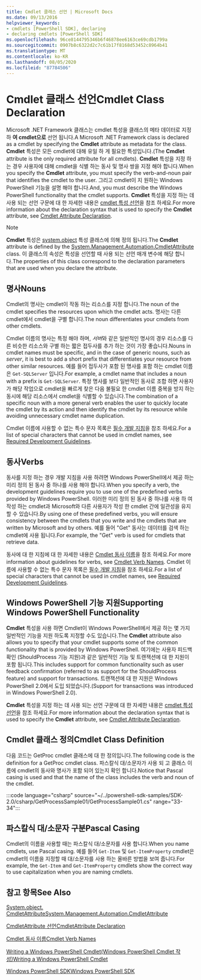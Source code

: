 ```yaml
---
title: Cmdlet 클래스 선언 | Microsoft Docs
ms.date: 09/13/2016
helpviewer_keywords:
- cmdlets [PowerShell SDK], declaring
- declaring cmdlets [PowerShell SDK]
ms.openlocfilehash: 96ce8144795346b6f46878ee6163ce69cdb1799a
ms.sourcegitcommit: 0907b8c6322d2c7c61b17f8168d53452c8964b41
ms.translationtype: MT
ms.contentlocale: ko-KR
ms.lasthandoff: 08/05/2020
ms.locfileid: "87784506"
---
```

# <a name="cmdlet-class-declaration"></a><span data-ttu-id="5fa60-102">Cmdlet 클래스 선언</span><span class="sxs-lookup"><span data-stu-id="5fa60-102">Cmdlet Class Declaration</span></span>

<span data-ttu-id="5fa60-103">Microsoft .NET Framework 클래스는 cmdlet 특성을 클래스의 메타 데이터로 지정 하 **여 cmdlet으로** 선언 됩니다.</span><span class="sxs-lookup"><span data-stu-id="5fa60-103">A Microsoft .NET Framework class is declared as a cmdlet by specifying the **Cmdlet** attribute as metadata for the class.</span></span> <span data-ttu-id="5fa60-104">**Cmdlet** 특성은 모든 cmdlet에 대해 유일 하 게 필요한 특성입니다.</span><span class="sxs-lookup"><span data-stu-id="5fa60-104">(The **Cmdlet** attribute is the only required attribute for all cmdlets).</span></span>
<span data-ttu-id="5fa60-105">**Cmdlet** 특성을 지정 하는 경우 사용자에 대해 cmdlet을 식별 하는 동사 및 명사 쌍을 지정 해야 합니다.</span><span class="sxs-lookup"><span data-stu-id="5fa60-105">When you specify the **Cmdlet** attribute, you must specify the verb-and-noun pair that identifies the cmdlet to the user.</span></span> <span data-ttu-id="5fa60-106">그리고 cmdlet이 지 원하는 Windows PowerShell 기능을 설명 해야 합니다.</span><span class="sxs-lookup"><span data-stu-id="5fa60-106">And, you must describe the Windows PowerShell functionality that the cmdlet supports.</span></span> <span data-ttu-id="5fa60-107">**Cmdlet** 특성을 지정 하는 데 사용 되는 선언 구문에 대 한 자세한 내용은 [cmdlet 특성 선언](./cmdlet-attribute-declaration.md)을 참조 하세요.</span><span class="sxs-lookup"><span data-stu-id="5fa60-107">For more information about the declaration syntax that is used to specify the **Cmdlet** attribute, see [Cmdlet Attribute Declaration](./cmdlet-attribute-declaration.md).</span></span>

> [!NOTE]
> <span data-ttu-id="5fa60-108">**Cmdlet** 특성은 [system.object](/dotnet/api/System.Management.Automation.CmdletAttribute) 특성 클래스에 의해 정의 됩니다.</span><span class="sxs-lookup"><span data-stu-id="5fa60-108">The **Cmdlet** attribute is defined by the [System.Management.Automation.CmdletAttribute](/dotnet/api/System.Management.Automation.CmdletAttribute) class.</span></span> <span data-ttu-id="5fa60-109">이 클래스의 속성은 특성을 선언할 때 사용 되는 선언 매개 변수에 해당 합니다.</span><span class="sxs-lookup"><span data-stu-id="5fa60-109">The properties of this class correspond to the declaration parameters that are used when you declare the attribute.</span></span>

## <a name="nouns"></a><span data-ttu-id="5fa60-110">명사</span><span class="sxs-lookup"><span data-stu-id="5fa60-110">Nouns</span></span>

<span data-ttu-id="5fa60-111">Cmdlet의 명사는 cmdlet이 작동 하는 리소스를 지정 합니다.</span><span class="sxs-lookup"><span data-stu-id="5fa60-111">The noun of the cmdlet specifies the resources upon which the cmdlet acts.</span></span> <span data-ttu-id="5fa60-112">명사는 다른 cmdlet에서 cmdlet을 구별 합니다.</span><span class="sxs-lookup"><span data-stu-id="5fa60-112">The noun differentiates your cmdlets from other cmdlets.</span></span>

<span data-ttu-id="5fa60-113">Cmdlet 이름의 명사는 특정 해야 하며, *서버*와 같은 일반적인 명사의 경우 리소스를 다른 비슷한 리소스와 구별 하는 짧은 접두사를 추가 하는 것이 가장 좋습니다.</span><span class="sxs-lookup"><span data-stu-id="5fa60-113">Nouns in cmdlet names must be specific, and in the case of generic nouns, such as *server*, it is best to add a short prefix that differentiates your resource from other similar resources.</span></span> <span data-ttu-id="5fa60-114">예를 들어 접두사가 포함 된 명사를 포함 하는 cmdlet 이름은 `Get-SQLServer` 입니다.</span><span class="sxs-lookup"><span data-stu-id="5fa60-114">For example, a cmdlet name that includes a noun with a prefix is `Get-SQLServer`.</span></span> <span data-ttu-id="5fa60-115">특정 명사를 보다 일반적인 동사로 조합 하면 사용자가 해당 작업으로 cmdlet을 빠르게 찾은 다음 불필요 한 cmdlet 이름 중복을 방지 하는 동시에 해당 리소스에서 cmdlet을 식별할 수 있습니다.</span><span class="sxs-lookup"><span data-stu-id="5fa60-115">The combination of a specific noun with a more general verb enables the user to quickly locate the cmdlet by its action and then identify the cmdlet by its resource while avoiding unnecessary cmdlet name duplication.</span></span>

<span data-ttu-id="5fa60-116">Cmdlet 이름에 사용할 수 없는 특수 문자 목록은 [필수 개발 지침](./required-development-guidelines.md)을 참조 하세요.</span><span class="sxs-lookup"><span data-stu-id="5fa60-116">For a list of special characters that cannot be used in cmdlet names, see [Required Development Guidelines](./required-development-guidelines.md).</span></span>

## <a name="verbs"></a><span data-ttu-id="5fa60-117">동사</span><span class="sxs-lookup"><span data-stu-id="5fa60-117">Verbs</span></span>

<span data-ttu-id="5fa60-118">동사를 지정 하는 경우 개발 지침을 사용 하려면 Windows PowerShell에서 제공 하는 미리 정의 된 동사 중 하나를 사용 해야 합니다.</span><span class="sxs-lookup"><span data-stu-id="5fa60-118">When you specify a verb, the development guidelines require you to use one of the predefined verbs provided by Windows PowerShell.</span></span> <span data-ttu-id="5fa60-119">이러한 미리 정의 된 동사 중 하나를 사용 하 여 작성 하는 cmdlet과 Microsoft와 다른 사용자가 작성 한 cmdlet 간에 일관성을 유지할 수 있습니다.</span><span class="sxs-lookup"><span data-stu-id="5fa60-119">By using one of these predefined verbs, you will ensure consistency between the cmdlets that you write and the cmdlets that are written by Microsoft and by others.</span></span> <span data-ttu-id="5fa60-120">예를 들어 "Get" 동사는 데이터를 검색 하는 cmdlet에 사용 됩니다.</span><span class="sxs-lookup"><span data-stu-id="5fa60-120">For example, the "Get" verb is used for cmdlets that retrieve data.</span></span>

<span data-ttu-id="5fa60-121">동사에 대 한 지침에 대 한 자세한 내용은 [Cmdlet 동사 이름](./approved-verbs-for-windows-powershell-commands.md)을 참조 하세요.</span><span class="sxs-lookup"><span data-stu-id="5fa60-121">For more information about guidelines for verbs, see [Cmdlet Verb Names](./approved-verbs-for-windows-powershell-commands.md).</span></span> <span data-ttu-id="5fa60-122">Cmdlet 이름에 사용할 수 없는 특수 문자 목록은 [필수 개발 지침](./required-development-guidelines.md)을 참조 하세요.</span><span class="sxs-lookup"><span data-stu-id="5fa60-122">For a list of special characters that cannot be used in cmdlet names, see [Required Development Guidelines](./required-development-guidelines.md).</span></span>

## <a name="supporting-windows-powershell-functionality"></a><span data-ttu-id="5fa60-123">Windows PowerShell 기능 지원</span><span class="sxs-lookup"><span data-stu-id="5fa60-123">Supporting Windows PowerShell Functionality</span></span>

<span data-ttu-id="5fa60-124">**Cmdlet** 특성을 사용 하면 Cmdlet이 Windows PowerShell에서 제공 하는 몇 가지 일반적인 기능을 지원 하도록 지정할 수도 있습니다.</span><span class="sxs-lookup"><span data-stu-id="5fa60-124">The **Cmdlet** attribute also allows you to specify that your cmdlet supports some of the common functionality that is provided by Windows PowerShell.</span></span> <span data-ttu-id="5fa60-125">여기에는 사용자 피드백 확인 (ShouldProcess 기능 지원)과 같은 일반적인 기능 및 트랜잭션에 대 한 지원이 포함 됩니다.</span><span class="sxs-lookup"><span data-stu-id="5fa60-125">This includes support for common functionality such as user feedback confirmation (referred to as support for the ShouldProcess feature) and support for transactions.</span></span> <span data-ttu-id="5fa60-126">트랜잭션에 대 한 지원은 Windows PowerShell 2.0에서 도입 되었습니다.</span><span class="sxs-lookup"><span data-stu-id="5fa60-126">(Support for transactions was introduced in Windows PowerShell 2.0).</span></span>

<span data-ttu-id="5fa60-127">**Cmdlet** 특성을 지정 하는 데 사용 되는 선언 구문에 대 한 자세한 내용은 [cmdlet 특성 선언](./cmdlet-attribute-declaration.md)을 참조 하세요.</span><span class="sxs-lookup"><span data-stu-id="5fa60-127">For more information about the declaration syntax that is used to specify the **Cmdlet** attribute, see [Cmdlet Attribute Declaration](./cmdlet-attribute-declaration.md).</span></span>

## <a name="cmdlet-class-definition"></a><span data-ttu-id="5fa60-128">Cmdlet 클래스 정의</span><span class="sxs-lookup"><span data-stu-id="5fa60-128">Cmdlet Class Definition</span></span>

<span data-ttu-id="5fa60-129">다음 코드는 GetProc cmdlet 클래스에 대 한 정의입니다.</span><span class="sxs-lookup"><span data-stu-id="5fa60-129">The following code is the definition for a GetProc cmdlet class.</span></span> <span data-ttu-id="5fa60-130">파스칼식 대/소문자가 사용 되 고 클래스 이름에 cmdlet의 동사와 명사가 포함 되어 있는지 확인 합니다.</span><span class="sxs-lookup"><span data-stu-id="5fa60-130">Notice that Pascal casing is used and that the name of the class includes the verb and noun of the cmdlet.</span></span>

:::code language="csharp" source="~/../powershell-sdk-samples/SDK-2.0/csharp/GetProcessSample01/GetProcessSample01.cs" range="33-34":::

## <a name="pascal-casing"></a><span data-ttu-id="5fa60-131">파스칼식 대/소문자 구분</span><span class="sxs-lookup"><span data-stu-id="5fa60-131">Pascal Casing</span></span>

<span data-ttu-id="5fa60-132">Cmdlet의 이름을 사용할 때는 파스칼식 대/소문자를 사용 합니다.</span><span class="sxs-lookup"><span data-stu-id="5fa60-132">When you name cmdlets, use Pascal casing.</span></span> <span data-ttu-id="5fa60-133">예를 들어 `Get-Item` 및 `Get-ItemProperty` cmdlet은 cmdlet의 이름을 지정할 때 대/소문자를 사용 하는 올바른 방법을 보여 줍니다.</span><span class="sxs-lookup"><span data-stu-id="5fa60-133">For example, the `Get-Item` and `Get-ItemProperty` cmdlets show the correct way to use capitalization when you are naming cmdlets.</span></span>

## <a name="see-also"></a><span data-ttu-id="5fa60-134">참고 항목</span><span class="sxs-lookup"><span data-stu-id="5fa60-134">See Also</span></span>

[<span data-ttu-id="5fa60-135">System.object. CmdletAttribute</span><span class="sxs-lookup"><span data-stu-id="5fa60-135">System.Management.Automation.CmdletAttribute</span></span>](/dotnet/api/System.Management.Automation.CmdletAttribute)

[<span data-ttu-id="5fa60-136">CmdletAttribute 선언</span><span class="sxs-lookup"><span data-stu-id="5fa60-136">CmdletAttribute Declaration</span></span>](./cmdlet-attribute-declaration.md)

[<span data-ttu-id="5fa60-137">Cmdlet 동사 이름</span><span class="sxs-lookup"><span data-stu-id="5fa60-137">Cmdlet Verb Names</span></span>](./approved-verbs-for-windows-powershell-commands.md)

[<span data-ttu-id="5fa60-138">Writing a Windows PowerShell Cmdlet(Windows PowerShell Cmdlet 작성)</span><span class="sxs-lookup"><span data-stu-id="5fa60-138">Writing a Windows PowerShell Cmdlet</span></span>](./writing-a-windows-powershell-cmdlet.md)

[<span data-ttu-id="5fa60-139">Windows PowerShell SDK</span><span class="sxs-lookup"><span data-stu-id="5fa60-139">Windows PowerShell SDK</span></span>](../windows-powershell-reference.md)
